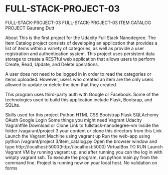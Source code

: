 # FULL-STACK-PROJECT-03
FULL-STACK-PROJECT-03 FULL-STACK-PROJECT-03
ITEM CATALOG PROJECT
Gaurang Dutt

About
This is the first project for the Udacity Full Stack Nanodegree. The Item Catalog project consists of developing an application that provides a list of items within a variety of categories, as well as provide a user registration and authentication system. This project uses persistent data storage to create a RESTful web application that allows users to perform Create, Read, Update, and Delete operations.

A user does not need to be logged in in order to read the categories or items uploaded. However, users who created an item are the only users allowed to update or delete the item that they created.

This program uses third-party auth with Google or Facebook. Some of the technologies used to build this application include Flask, Bootsrap, and SQLite.

Skills used for this project
Python
HTML
CSS
Bootstrap
Flask
SQLAchemy
OAuth
Google Login
Some things you might need
Vagrant
Udacity Vagrantfile
Download or Clone Link to fullstack-nanodegree-vm
Inside the folder /vagarant/project 3 your content or clone this directory from this Link
Launch the Vagrant Machine using vagrant up
Run the web-app using python /vagrant/project 3/item_catalog.py
Open the browser window and type http://localhost:5000(http://localhost:5000)
VirtualBox
TO RUN
Launch Vagrant VM by running vagrant up, and after running you can the log in with winpty vagrant ssh.
To execute the program, run python main.py from the command line.
Project is running now on your local host.
No validation on forms
